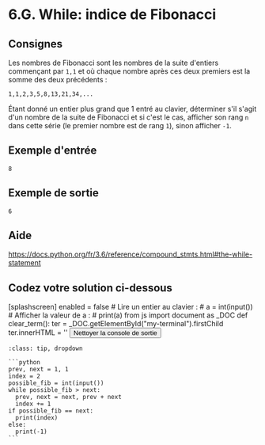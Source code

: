 # 6.G. While: indice de Fibonacci

## Consignes

Les nombres de Fibonacci sont les nombres de la suite d'entiers commençant par `1,1` et où chaque nombre après ces deux premiers est la somme des deux précédents :

`1,1,2,3,5,8,13,21,34,...`


Étant donné un entier plus grand que 1 entré au clavier, déterminer s'il s'agit d'un nombre de la suite de Fibonacci et si c'est le cas, afficher son rang `n` dans cette série (le premier nombre est de rang `1`), sinon afficher `-1`.

## Exemple d'entrée

```
8
```

## Exemple de sortie

```
6
```

## Aide

https://docs.python.org/fr/3.6/reference/compound_stmts.html#the-while-statement

## Codez votre solution ci-dessous

<py-config>
    [splashscreen]
        enabled = false
</py-config>
<py-repl>
    # Lire un entier au clavier :
# a = int(input())
# Afficher la valeur de a :
# print(a)
</py-repl>
<py-terminal id="my-terminal"></py-terminal>
<py-script>
from js import document as _DOC
def clear_term():
    ter = _DOC.getElementById("my-terminal").firstChild
    ter.innerHTML = ''
</py-script>
<button py-click="clear_term()" id="clear-terminal" class="py-button">Nettoyer la console de sortie</button>


````{admonition} Cliquez ici pour voir la solution
:class: tip, dropdown

```python
prev, next = 1, 1
index = 2
possible_fib = int(input())
while possible_fib > next:
  prev, next = next, prev + next
  index += 1
if possible_fib == next:
  print(index)
else:
  print(-1)
```
````
